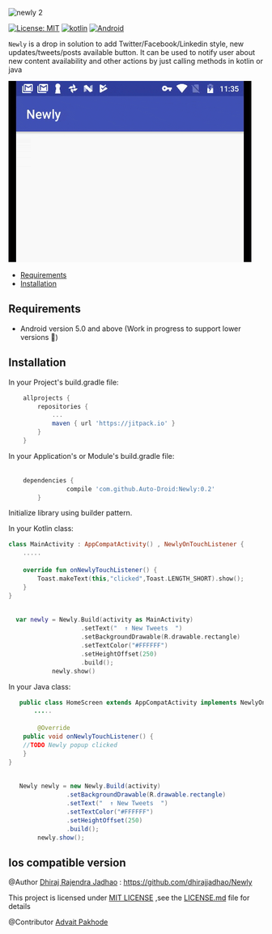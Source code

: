 ![newly 2](https://cloud.githubusercontent.com/assets/2684979/20462091/9357647c-af38-11e6-992f-07b9c263bb59.png)

<a href="https://raw.githubusercontent.com/xmartlabs/Eureka/master/LICENSE"><img src="http://img.shields.io/badge/license-MIT-blue.svg?style=flat" alt="License: MIT" /></a>
<a href="http://kotlinlang.org/"><img src="https://img.shields.io/badge/kotlin-compatable-brightgreen.svg?style=flat" alt="kotlin" /></a>
<a href="https://www.android.com"><img src="https://img.shields.io/badge/Android-v0.2-brightgreen.svg?style=flat" alt="Android" /></a>


`Newly` is a drop in solution to add Twitter/Facebook/Linkedin style, new updates/tweets/posts available button. It can be used to notify user about new content availability and other actions by just calling methods in kotlin or java


![ezgif com-resize](https://raw.githubusercontent.com/Auto-Droid/Newly/master/newly_gif.gif)

- [Requirements](#requirements)
- [Installation](#installation)

## Requirements

- Android version 5.0 and above (Work in progress to support lower versions 🙏)

## Installation

In your Project's build.gradle file:

```gradle
	allprojects {
		repositories {
			...
			maven { url 'https://jitpack.io' }
		}
	}
```

In your Application's or Module's build.gradle file:
```gradle

	dependencies {
		        compile 'com.github.Auto-Droid:Newly:0.2'
		}

```


Initialize library using builder pattern.

In your Kotlin class:
```kotlin
class MainActivity : AppCompatActivity() , NewlyOnTouchListener {
  	.....
       
	override fun onNewlyTouchListener() {
		Toast.makeText(this,"clicked",Toast.LENGTH_SHORT).show();
	}
}

```

```kotlin

  var newly = Newly.Build(activity as MainActivity)
                    .setText("  ↑ New Tweets  ")
                    .setBackgroundDrawable(R.drawable.rectangle)
                    .setTextColor("#FFFFFF")
                    .setHeightOffset(250)
                    .build();
            newly.show()

```

In your Java class:
```java
   public class HomeScreen extends AppCompatActivity implements NewlyOnTouchListener {
       .....
       
        @Override
    public void onNewlyTouchListener() {
	//TODO Newly popup clicked
    }
}  
```

```java

   Newly newly = new Newly.Build(activity)
                .setBackgroundDrawable(R.drawable.rectangle)
                .setText("  ↑ New Tweets  ")
                .setTextColor("#FFFFFF")
                .setHeightOffset(250)
                .build();
        newly.show();

```

## Ios compatible version
@Author <a href="https://github.com/dhirajjadhao">Dhiraj Rajendra Jadhao</a> : https://github.com/dhirajjadhao/Newly


This project is licensed under <a href="https://github.com/Auto-Droid/Newly/blob/master/LICENSE">MIT LICENSE</a> ,see the <a href="https://github.com/Auto-Droid/Newly/blob/master/LICENSE">LICENSE.md</a> file for details



@Contributor <a href="https://github.com/advait-android">Advait Pakhode</a>
